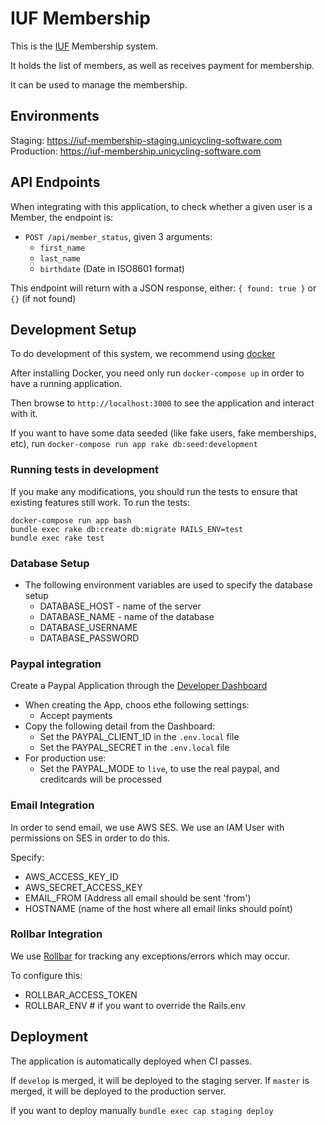 # IUF Membership

This is the [IUF](https://unicycling.org) Membership system.

It holds the list of members, as well as receives payment for membership.

It can be used to manage the membership.

## Environments

Staging: https://iuf-membership-staging.unicycling-software.com
Production: https://iuf-membership.unicycling-software.com

## API Endpoints

When integrating with this application, to check whether a given user is a Member, the endpoint is:

- `POST /api/member_status`, given 3 arguments:
  - `first_name`
  - `last_name`
  - `birthdate` (Date in ISO8601 format)

This endpoint will return with a JSON response, either:
`{ found: true }` or `{}` (if not found)

## Development Setup

To do development of this system, we recommend using [docker](https://docs.docker.com/docker-for-mac/install/)

After installing Docker, you need only run `docker-compose up` in order to have a running application.

Then browse to `http://localhost:3000` to see the application and interact with it.

If you want to have some data seeded (like fake users, fake memberships, etc), run `docker-compose run app rake db:seed:development`

### Running tests in development

If you make any modifications, you should run the tests to ensure that existing features still work. To run the tests:

    docker-compose run app bash
    bundle exec rake db:create db:migrate RAILS_ENV=test
    bundle exec rake test


### Database Setup

- The following environment variables are used to specify the database setup
  - DATABASE_HOST - name of the server
  - DATABASE_NAME - name of the database
  - DATABASE_USERNAME
  - DATABASE_PASSWORD

### Paypal integration

Create a Paypal Application through the [Developer Dashboard](https://developer.paypal.com)
- When creating the App, choos ethe following settings:
  - Accept payments
- Copy the following detail from the Dashboard:
  - Set the PAYPAL_CLIENT_ID in the `.env.local` file
  - Set the PAYPAL_SECRET in the `.env.local` file
- For production use:
  - Set the PAYPAL_MODE to `live`, to use the real paypal, and creditcards will be processed

### Email Integration

In order to send email, we use AWS SES. We use an IAM User with permissions on SES in order to do this.

Specify:
- AWS_ACCESS_KEY_ID
- AWS_SECRET_ACCESS_KEY
- EMAIL_FROM (Address all email should be sent 'from')
- HOSTNAME (name of the host where all email links should point)

### Rollbar Integration

We use [Rollbar](https://rollbar.com) for tracking any exceptions/errors which may occur.

To configure this:
- ROLLBAR_ACCESS_TOKEN
- ROLLBAR_ENV # if you want to override the Rails.env

## Deployment

The application is automatically deployed when CI passes.

If `develop` is merged, it will be deployed to the staging server.
If `master` is merged, it will be deployed to the production server.

If you want to deploy manually `bundle exec cap staging deploy`
